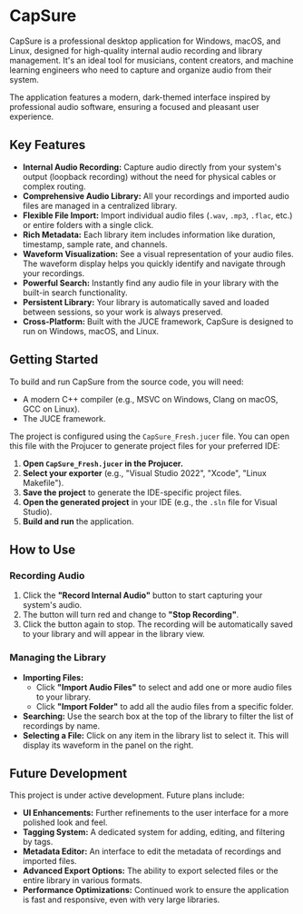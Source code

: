# CapSure

CapSure is a professional desktop application for Windows, macOS, and Linux, designed for high-quality internal audio recording and library management. It's an ideal tool for musicians, content creators, and machine learning engineers who need to capture and organize audio from their system.

The application features a modern, dark-themed interface inspired by professional audio software, ensuring a focused and pleasant user experience.

## Key Features

- **Internal Audio Recording:** Capture audio directly from your system's output (loopback recording) without the need for physical cables or complex routing.
- **Comprehensive Audio Library:** All your recordings and imported audio files are managed in a centralized library.
- **Flexible File Import:** Import individual audio files (`.wav`, `.mp3`, `.flac`, etc.) or entire folders with a single click.
- **Rich Metadata:** Each library item includes information like duration, timestamp, sample rate, and channels.
- **Waveform Visualization:** See a visual representation of your audio files. The waveform display helps you quickly identify and navigate through your recordings.
- **Powerful Search:** Instantly find any audio file in your library with the built-in search functionality.
- **Persistent Library:** Your library is automatically saved and loaded between sessions, so your work is always preserved.
- **Cross-Platform:** Built with the JUCE framework, CapSure is designed to run on Windows, macOS, and Linux.

## Getting Started

To build and run CapSure from the source code, you will need:

- A modern C++ compiler (e.g., MSVC on Windows, Clang on macOS, GCC on Linux).
- The JUCE framework.

The project is configured using the `CapSure_Fresh.jucer` file. You can open this file with the Projucer to generate project files for your preferred IDE:

1.  **Open `CapSure_Fresh.jucer` in the Projucer.**
2.  **Select your exporter** (e.g., "Visual Studio 2022", "Xcode", "Linux Makefile").
3.  **Save the project** to generate the IDE-specific project files.
4.  **Open the generated project** in your IDE (e.g., the `.sln` file for Visual Studio).
5.  **Build and run** the application.

## How to Use

### Recording Audio

1.  Click the **"Record Internal Audio"** button to start capturing your system's audio.
2.  The button will turn red and change to **"Stop Recording"**.
3.  Click the button again to stop. The recording will be automatically saved to your library and will appear in the library view.

### Managing the Library

- **Importing Files:**
    - Click **"Import Audio Files"** to select and add one or more audio files to your library.
    - Click **"Import Folder"** to add all the audio files from a specific folder.
- **Searching:** Use the search box at the top of the library to filter the list of recordings by name.
- **Selecting a File:** Click on any item in the library list to select it. This will display its waveform in the panel on the right.

## Future Development

This project is under active development. Future plans include:

- **UI Enhancements:** Further refinements to the user interface for a more polished look and feel.
- **Tagging System:** A dedicated system for adding, editing, and filtering by tags.
- **Metadata Editor:** An interface to edit the metadata of recordings and imported files.
- **Advanced Export Options:** The ability to export selected files or the entire library in various formats.
- **Performance Optimizations:** Continued work to ensure the application is fast and responsive, even with very large libraries.
